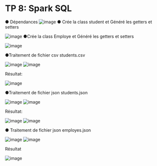 # TP 8: Spark SQL
●	Dépendances
![image](https://user-images.githubusercontent.com/80116765/169406866-b3e85afc-aeee-41df-b895-631f9cf64e52.png)
●	Crée la class student et Généré les getters et setters

![image](https://user-images.githubusercontent.com/80116765/169406936-7493d463-c05f-4d13-af51-eb5387910e5a.png)
●Crée la class Employe et Généré les getters et setters

![image](https://user-images.githubusercontent.com/80116765/169407074-60ff4eea-9549-44b7-a319-aee9f3c37d2a.png)

●Traitement de fichier csv students.csv

![image](https://user-images.githubusercontent.com/80116765/169407249-33a4db51-46e4-4c82-9ed4-a1fedc8b1393.png)
![image](https://user-images.githubusercontent.com/80116765/169407265-33363982-739d-45f7-acf8-11fc23fdc2bb.png)

Résultat:

![image](https://user-images.githubusercontent.com/80116765/169407289-7d2297a4-126e-4ca8-8bf9-0ac3ace35429.png)

●Traitement de fichier json students.json 

![image](https://user-images.githubusercontent.com/80116765/169407312-b2fa54ba-be92-4a0b-bee4-14e559c00eb5.png)
![image](https://user-images.githubusercontent.com/80116765/169407340-466e85a1-074a-4170-bb2f-3d69918e2573.png)

Résultat:

![image](https://user-images.githubusercontent.com/80116765/169407364-a27aaaf9-802e-4704-b7d2-120e40243f50.png)
![image](https://user-images.githubusercontent.com/80116765/169407382-eeb0a64c-dadd-4b8a-958a-eedcc89dc01e.png)

●	Traitement de fichier json employes.json

![image](https://user-images.githubusercontent.com/80116765/169407477-df7a78ec-5f4f-4abc-8019-39f7874f784a.png)
![image](https://user-images.githubusercontent.com/80116765/169407495-53121440-ee73-4480-8ec4-a42529db8582.png)

Résultat

![image](https://user-images.githubusercontent.com/80116765/169407519-e4914325-ba07-47ab-881e-9bd2f86bffe1.png)

